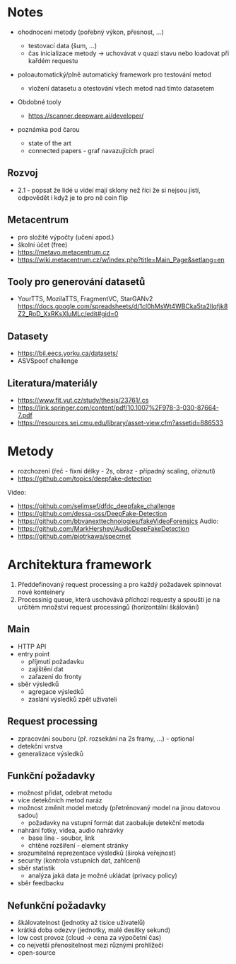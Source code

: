 # Notes
- ohodnocení metody (pořebný výkon, přesnost, ...)
    - testovací data (šum, ...)
    - čas inicializace metody -> uchovávat v quazi stavu nebo loadovat při kařdém requestu       
- poloautomatický/plně automatický framework pro testování metod
    - vložení datasetu a otestování všech metod nad tímto datasetem

- Obdobné tooly
    - https://scanner.deepware.ai/developer/

- poznámka pod čarou
    - state of the art
    - connected papers - graf navazujících prací

## Rozvoj
- 2.1 - popsat že lidé u videí mají sklony než říci že si nejsou jistí, odpovědět i když je to pro ně coin flip

## Metacentrum
- pro složité výpočty (učení apod.)
- školní účet (free)
- https://metavo.metacentrum.cz
- https://wiki.metacentrum.cz/w/index.php?title=Main_Page&setlang=en

## Tooly pro generování datasetů
- YourTTS, MozilaTTS, FragmentVC, StarGANv2
https://docs.google.com/spreadsheets/d/1cl0hMsWt4WBCka5ta2Ilqfjk8Z2_RoD_XxRKsXluMLc/edit#gid=0

## Datasety
- https://bil.eecs.yorku.ca/datasets/
- ASVSpoof challenge

## Literatura/materiály
- https://www.fit.vut.cz/study/thesis/23761/.cs
- https://link.springer.com/content/pdf/10.1007%2F978-3-030-87664-7.pdf
- https://resources.sei.cmu.edu/library/asset-view.cfm?assetid=886533

# Metody
- rozchození (řeč - fixní délky - 2s, obraz - případný scaling, oříznutí)
- https://github.com/topics/deepfake-detection

Video:
- https://github.com/selimsef/dfdc_deepfake_challenge
- https://github.com/dessa-oss/DeepFake-Detection
- https://github.com/bbvanexttechnologies/fakeVideoForensics
Audio:
- https://github.com/MarkHershey/AudioDeepFakeDetection
- https://github.com/piotrkawa/specrnet

# Architektura framework
1. Předdefinovaný request processing a pro každý požadavek spinnovat nové konteinery
2. Processinig queue, která uschovává příchozí requesty a spouští je na určitém množství request processingů (horizontální škálování)

## Main
- HTTP API
- entry point
    - příjmutí požadavku
    - zajištění dat
    - zařazení do fronty
- sběr výsledků
    - agregace výsledků
    - zaslání výsledků zpět uživateli

## Request processing    
- zpracování souboru (př. rozsekání na 2s framy, ...) - optional
- detekční vrstva
- generalizace výsledků

## Funkční požadavky
- možnost přidat, odebrat metodu
- více detekčních metod naráz
- možnost změnit model metody (přetrénovaný model na jinou datovou sadou)
    - požadavky na vstupní formát dat zaobaluje detekční metoda
- nahrání fotky, videa, audio nahrávky 
    - base line - soubor, link
    - chtěné rozšíření - element stránky
- srozumitelná reprezentace výsledků (široká veřejnost)
- security (kontrola vstupních dat, zahlcení)
- sběr statistik
    - analýza jaká data je možné ukládat (privacy policy)
- sběr feedbacku

## Nefunkční požadavky
- škálovatelnost (jednotky až tisíce uživatelů)
- krátká doba odezvy (jednotky, malé desítky sekund)
- low cost provoz (cloud -> cena za výpočetní čas)
- co nejvetší přenositelnost mezi různými prohlížeči
- open-source